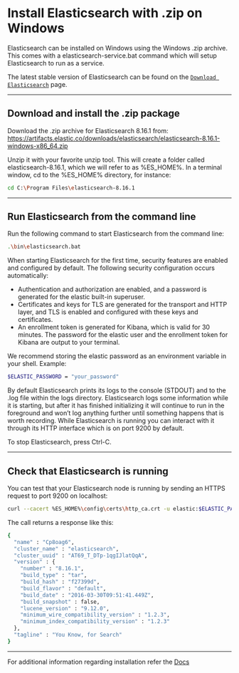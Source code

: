 # Install Elasticsearch with .zip on Windows

Elasticsearch can be installed on Windows using the Windows .zip archive. This comes with a elasticsearch-service.bat command which will setup Elasticsearch to run as a service.

The latest stable version of Elasticsearch can be found on the [`Download Elasticsearch`](https://www.elastic.co/downloads/elasticsearch) page.

---

## Download and install the .zip package

Download the .zip archive for Elasticsearch 8.16.1 from: https://artifacts.elastic.co/downloads/elasticsearch/elasticsearch-8.16.1-windows-x86_64.zip

Unzip it with your favorite unzip tool. This will create a folder called elasticsearch-8.16.1, which we will refer to as %ES_HOME%. In a terminal window, cd to the %ES_HOME% directory, for instance:

```bash
cd C:\Program Files\elasticsearch-8.16.1
```

---

## Run Elasticsearch from the command line

Run the following command to start Elasticsearch from the command line:

```bash
.\bin\elasticsearch.bat
```

When starting Elasticsearch for the first time, security features are enabled and configured by default. The following security configuration occurs automatically:

- Authentication and authorization are enabled, and a password is generated for the elastic built-in superuser.
- Certificates and keys for TLS are generated for the transport and HTTP layer, and TLS is enabled and configured with these keys and certificates.
- An enrollment token is generated for Kibana, which is valid for 30 minutes.
The password for the elastic user and the enrollment token for Kibana are output to your terminal.

We recommend storing the elastic password as an environment variable in your shell. Example:

```bash
$ELASTIC_PASSWORD = "your_password"
```

By default Elasticsearch prints its logs to the console (STDOUT) and to the <cluster
name>.log file within the logs directory. Elasticsearch logs some information while it is starting, but after it has finished initializing it will continue to run in the foreground and won’t log anything further until something happens that is worth recording. While Elasticsearch is running you can interact with it through its HTTP interface which is on port 9200 by default.

To stop Elasticsearch, press Ctrl-C.

---

## Check that Elasticsearch is running

You can test that your Elasticsearch node is running by sending an HTTPS request to port 9200 on localhost:

```bash
curl --cacert %ES_HOME%\config\certs\http_ca.crt -u elastic:$ELASTIC_PASSWORD https://localhost:9200 
```

The call returns a response like this:

```bash
{
  "name" : "Cp8oag6",
  "cluster_name" : "elasticsearch",
  "cluster_uuid" : "AT69_T_DTp-1qgIJlatQqA",
  "version" : {
    "number" : "8.16.1",
    "build_type" : "tar",
    "build_hash" : "f27399d",
    "build_flavor" : "default",
    "build_date" : "2016-03-30T09:51:41.449Z",
    "build_snapshot" : false,
    "lucene_version" : "9.12.0",
    "minimum_wire_compatibility_version" : "1.2.3",
    "minimum_index_compatibility_version" : "1.2.3"
  },
  "tagline" : "You Know, for Search"
}
```

---

For additional information regarding installation refer the [Docs](https://www.elastic.co/guide/en/elasticsearch/reference/current/zip-windows.html)
